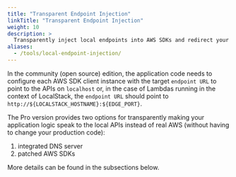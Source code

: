 ```yaml
---
title: "Transparent Endpoint Injection"
linkTitle: "Transparent Endpoint Injection"
weight: 10
description: >
  Transparently inject local endpoints into AWS SDKs and redirect your AWS calls to LocalStack
aliases:
  - /tools/local-endpoint-injection/
---
```


In the community (open source) edition, the application code needs to configure each AWS SDK client instance with the target `endpoint URL` to point to the APIs on `localhost` or, in the case of Lambdas running in the context of LocalStack, the `endpoint URL` should point to `http://${LOCALSTACK_HOSTNAME}:${EDGE_PORT}`.

The Pro version provides two options for transparently making your application logic speak to the local APIs instead of real AWS (without having to change your production code):
1. integrated DNS server
2. patched AWS SDKs

More details can be found in the subsections below.
